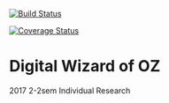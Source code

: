 [![Build Status](https://travis-ci.org/yuyupopo/D-WOZ.svg?branch=master)](https://travis-ci.org/yuyupopo/D-WOZ)

[![Coverage Status](https://coveralls.io/repos/github/yuyupopo/D-WOZ/badge.svg?branch=master)](https://coveralls.io/github/yuyupopo/D-WOZ?branch=master)

# Digital Wizard of OZ

2017 2-2sem Individual Research
